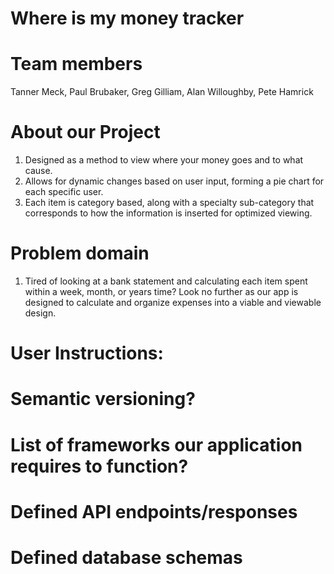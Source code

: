 # Where is my money tracker

# Team members
Tanner Meck, Paul Brubaker, Greg Gilliam, Alan Willoughby, Pete Hamrick

# About our Project
1. Designed as a method to view where your money goes and to what cause.
1. Allows for dynamic changes based on user input, forming a pie chart for each specific user.
1. Each item is category based, along with a specialty sub-category that corresponds to how the information is inserted for optimized viewing.

# Problem domain
1. Tired of looking at a bank statement and calculating each item spent within a week, month, or years time? Look no further as our app is designed to calculate and organize expenses into a viable and viewable design.

# User Instructions:

# Semantic versioning?

# List of frameworks our application requires to function?

# Defined API endpoints/responses

# Defined database schemas
